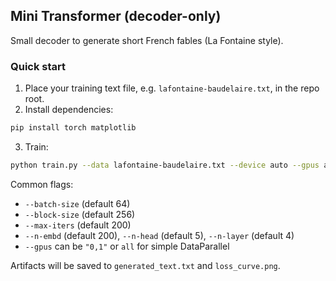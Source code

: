 ## Mini Transformer (decoder-only)
Small decoder to generate short French fables (La Fontaine style).

### Quick start
1. Place your training text file, e.g. `lafontaine-baudelaire.txt`, in the repo root.
2. Install dependencies:
```bash
pip install torch matplotlib
```
3. Train:
```bash
python train.py --data lafontaine-baudelaire.txt --device auto --gpus all
```

Common flags:
- `--batch-size` (default 64)
- `--block-size` (default 256)
- `--max-iters` (default 200)
- `--n-embd` (default 200), `--n-head` (default 5), `--n-layer` (default 4)
- `--gpus` can be `"0,1"` or `all` for simple DataParallel

Artifacts will be saved to `generated_text.txt` and `loss_curve.png`.
